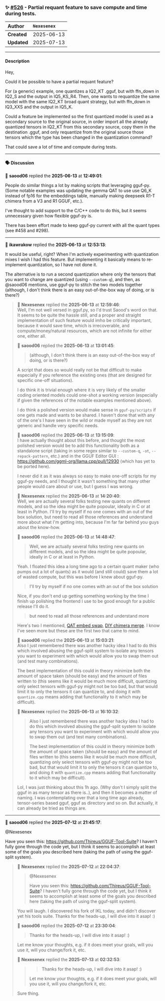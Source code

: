 ### ✨ [#526](https://github.com/ikawrakow/ik_llama.cpp/discussions/526) - Partial requant feature to save compute and time during tests.

| **Author** | `Nexesenex` |
| :--- | :--- |
| **Created** | 2025-06-13 |
| **Updated** | 2025-07-13 |

---

#### Description

Hey,

Could it be possible to have a partial requant feature?

For (a generic) example, one quantizes a IQ2_KT .gguf, but with ffn_down in IQ2_S and the output in IQ5_KS_R4.
Then, one wants to requantize the same model with the same IQ2_KT broad quant strategy, but with ffn_down in IQ3_XXS and the output in IQ5_K.

Could a feature be implemented so the first quantized model is used as a secondary source to the original source, in order import all the already quantized tensors in IQ2_KT from this secondary source, copy them in the destination .gguf, and only requantize from the original source those tensors which the type has been changed in the quantization command?

That could save a lot of time and compute during tests.

---

#### 🗣️ Discussion

👤 **saood06** replied the **2025-06-13** at **12:49:01**:<br>

People do similar things a lot by making scripts that leveraging gguf-py. (Some notable examples was updating the gemma QAT to use use Q6_K instead of fp16 for the embeddings table, manually making deepseek R1-T chimera from a V3 and R1 GGUF, etc.).

I've thought to add support to the C/C++ code to do this, but it seems unnecessary given how flexible gguf-py is.

There has been effort made to keep gguf-py current with all the quant types (see #458 and #298).

---

👤 **ikawrakow** replied the **2025-06-13** at **12:53:13**:<br>

It would be useful, right? When I'm actively experimenting with quantization mixes I wish I had this feature. But implementing it basically means to re-implement quantization, so I have not done it.

The alternative is to run a second quantization where only the tensors that you want to change are quantized (using `--custom-q`), and then, as @saood06 mentions, use gguf-py to stitch the two models together (although, I don't think there is an easy out-of-the-box way of doing, or is there?)

> 👤 **Nexesenex** replied the **2025-06-13** at **12:59:46**:<br>
> Well, I'm not well versed in gguf.py, so I'd trust Saood's word on that.
> It seems to be quite the hassle still, and a proper and straight implementation of such feature would imho be critically important, because it would save time, which is irrecoverable, and compute/money/natural resources, which are not infinite for either one, either all.
> 
> 👤 **saood06** replied the **2025-06-13** at **13:01:45**:<br>
> >(although, I don't think there is an easy out-of-the-box way of doing, or is there?)
> 
> A script that does so would really not be that difficult to make especially if you reference the existing ones (that are designed for specific one-off situations).
> 
> I do think it is trivial enough where it is very likely of the smaller coding oriented models could one-shot a working version (especially if given the references of the notable examples mentioned above).
> 
> I do think a polished version would make sense in `gguf-py/scripts` if one gets made and wants to be shared. I haven't done that with any of the one's I have seen in the wild or made myself as they are not generic and handle very specific needs.
> 
> 👤 **saood06** replied the **2025-06-13** at **13:15:09**:<br>
> I have actually thought about this before, and thought the most polished version would be to add this functionality both as a standalone script (taking in some regex similar to `--custom-q`, `-ot`,  `--repack-pattern`, etc.) and in the GGUF Editor GUI : https://github.com/ggml-org/llama.cpp/pull/12930 (which has yet to be ported here).
> 
> I never did it as it was always so easy to make one-off scripts for my gguf-py needs, and I thought it wasn't something that many other people would care about or use, but I guess I was wrong.
> 
> 👤 **Nexesenex** replied the **2025-06-13** at **14:20:40**:<br>
> Well, we are actually several folks testing new quants on different models, and so the idea might be quite popoular, ideally in C or at least in Python. I'll try by myself if no one comes with an out of the box solution, but need to read all those references and understand more about what I'm getting into, because I'm far far behind you guys about the know-how.
> 
> 👤 **saood06** replied the **2025-06-13** at **14:48:47**:<br>
> > Well, we are actually several folks testing new quants on different models, and so the idea might be quite popoular, ideally in C or at least in Python.
> 
> Yeah. I floated this idea a long time ago to a certain quant maker (who pumps out a lot of quants) as it would (and still could) save them a lot of wasted compute, but this was before I knew about gguf-py.
> 
> >I'll try by myself if no one comes with an out of the box solution
> 
> Nice, if you don't end up getting something working by the time I finish up polishing the frontend I use to be good enough for a public release I'll do it.
> 
> >but need to read all those references and understand more
> 
> Here's two I mentioned, [QAT embed swap](https://huggingface.co/stduhpf/google-gemma-3-27b-it-qat-q4_0-gguf-small/blob/main/swap_embeds.py), [DIY chimera merge](https://gist.github.com/city96/a05cb7ec6664a5085efb007497f2049b). I know I've seen more but these are the first two that came to mind.
> 
> 👤 **saood06** replied the **2025-06-13** at **15:03:21**:<br>
> Also I just remembered there was another hacky idea I had to do this which involved abusing the gguf-split system to isolate any tensors you want to experiment with which would allow you to swap them out (and test many combinations). 
> 
> The best implementation of this could in theory minimize both the amount of space taken (should be easy) and the amount of files written to (this seems like it would be much more difficult, quantizing only select tensors with gguf-py might not be too bad, but that would limit it to only the tensors it can quantize to, and doing it with `quantize.cpp` means adding that functionality to it which may be difficult).
> 
> 👤 **Nexesenex** replied the **2025-06-13** at **16:10:32**:<br>
> > Also I just remembered there was another hacky idea I had to do this which involved abusing the gguf-split system to isolate any tensors you want to experiment with which would allow you to swap them out (and test many combinations).
> > 
> > The best implementation of this could in theory minimize both the amount of space taken (should be easy) and the amount of files written to (this seems like it would be much more difficult, quantizing only select tensors with gguf-py might not be too bad, but that would limit it to only the tensors it can quantize to, and doing it with `quantize.cpp` means adding that functionality to it which may be difficult).
> 
> Lol, I was just thinking about this 1h ago. (Why don't I simply split the gguf in as many tensor as there is..), and then it becomes a matter of naming. I was contemplating over that a long time ago already, tensor-series based gguf, gguf as directory and so on. But actually, it can already be tried as things are.

---

👤 **saood06** replied the **2025-07-12** at **21:45:17**:<br>

@Nexesenex 

Have you seen this: https://github.com/Thireus/GGUF-Tool-Suite? I haven't fully gone through the code yet, but I think it seems to accomplish at least some of the goals you described here (taking the path of using the gguf-split system).

> 👤 **Nexesenex** replied the **2025-07-12** at **22:04:37**:<br>
> > @Nexesenex
> > 
> > Have you seen this: https://github.com/Thireus/GGUF-Tool-Suite? I haven't fully gone through the code yet, but I think it seems to accomplish at least some of the goals you described here (taking the path of using the gguf-split system).
> 
> You will laugh. I discovered his fork of IKL today, and didn't discover yet his tools suite. Thanks for the heads-up, I will dive into it asap! :)
> 
> 👤 **saood06** replied the **2025-07-12** at **23:30:04**:<br>
> >Thanks for the heads-up, I will dive into it asap! :)
> 
> Let me know your thoughts, e.g. if it does meet your goals, will you use it, will you change/fork it, etc.
> 
> 👤 **Nexesenex** replied the **2025-07-13** at **02:32:53**:<br>
> > > Thanks for the heads-up, I will dive into it asap! :)
> > 
> > Let me know your thoughts, e.g. if it does meet your goals, will you use it, will you change/fork it, etc.
> 
> Sure thing.